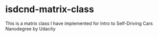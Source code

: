 # isdcnd-matrix-class
This is a matrix class I have implemented for Intro to Self-Driving Cars Nanodegree by Udacity
